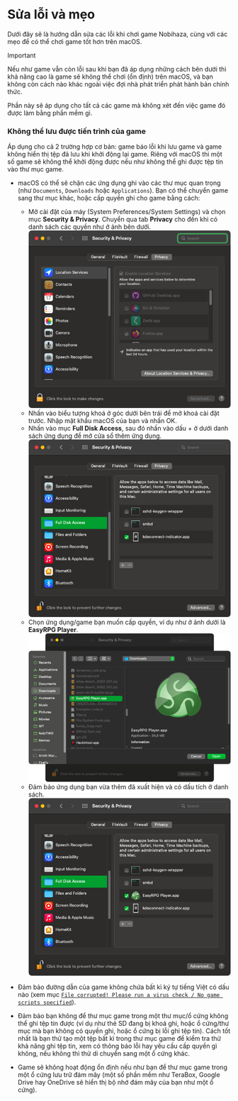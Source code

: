 # Sửa lỗi và mẹo

Dưới đây sẽ là hướng dẫn sửa các lỗi khi chơi game Nobihaza, cùng với các mẹo để có thể chơi game tốt hơn trên macOS.

> [!IMPORTANT]
> Nếu như game vẫn còn lỗi sau khi bạn đã áp dụng những cách bên dưới thì khả năng cao là game sẽ không thể chơi (ổn định) trên macOS, và bạn không còn cách nào khác ngoài việc đợi nhà phát triển phát hành bản chính thức.

Phần này sẽ áp dụng cho tất cả các game mà không xét đến việc game đó được làm bằng phần mềm gì.

### Không thể lưu được tiến trình của game

Áp dụng cho cả 2 trường hợp cơ bản: game báo lỗi khi lưu game và game không hiển thị tệp đã lưu khi khởi động lại game. Riêng với macOS thì một số game sẽ không thể khởi động được nếu như không thể ghi được tệp tin vào thư mục game.

* macOS có thể sẽ chặn các ứng dụng ghi vào các thư mục quan trọng (như `Documents`, `Downloads` hoặc `Applications`). Bạn có thể chuyển game sang thư mục khác, hoặc cấp quyền ghi cho game bằng cách:
    * Mở cài đặt của máy (System Preferences/System Settings) và chọn mục **Security & Privacy**. Chuyển qua tab **Privacy** cho đến khi có danh sách các quyền như ở ảnh bên dưới.<br>![55](images/image-54.png)
    * Nhấn vào biểu tượng khoá ở góc dưới bên trái để mở khoá cài đặt trước. Nhập mật khẩu macOS của bạn và nhấn OK.
    * Nhấn vào mục **Full Disk Access**, sau đó nhấn vào dấu + ở dưới danh sách ứng dụng để mở cửa sổ thêm ứng dụng.<br>![56](images/image-55.png)
    * Chọn ứng dụng/game bạn muốn cấp quyền, ví dụ như ở ảnh dưới là **EasyRPG Player**.<br>![57](images/image-56.png)
    * Đảm bảo ứng dụng bạn vừa thêm đã xuất hiện và có dấu tích ở danh sách.<br>![58](images/image-57.png)

* Đảm bảo đường dẫn của game không chứa bất kì ký tự tiếng Việt có dấu nào (xem mục [`File corrupted! Please run a virus check / No game scripts specified`](#file-corrupted-please-run-a-virus-check--no-game-scripts-specified)).

* Đảm bảo bạn không để thư mục game trong một thư mục/ổ cứng không thể ghi tệp tin được (ví dụ như thẻ SD đang bị khoá ghi, hoặc ổ cứng/thư mục mà bạn không có quyền ghi, hoặc ổ cứng bị lỗi ghi tệp tin). Cách tốt nhất là bạn thử tạo một tệp bất kì trong thư mục game để kiểm tra thử khả năng ghi tệp tin, xem có thông báo lỗi hay yêu cầu cấp quyền gì không, nếu không thì thử di chuyển sang một ổ cứng khác.

* Game sẽ không hoạt động ổn định nếu như bạn để thư mục game trong một ổ cứng lưu trữ đám mây (một số phần mềm như TeraBox, Google Drive hay OneDrive sẽ hiển thị bộ nhớ đám mây của bạn như một ổ cứng).